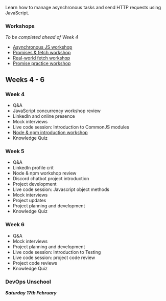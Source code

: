 Learn how to manage asynchronous tasks and send HTTP requests using JavaScript.

### Workshops

_To be completed ahead of Week 4_

- [Asynchronous JS workshop](/workshops/functions-callbacks-async/)
- [Promises & fetch workshop](/workshops/learn-fetch/)
- [Real-world fetch workshop](/workshops/real-world-fetch)
- [Promise practice workshop](/workshops/promise-practice/)

## Weeks 4 - 6

### Week 4

- Q&A
- JavaScript concurrency workshop review
- LinkedIn and online presence
- Mock interviews
- Live code session: Introduction to CommonJS modules
- [Node & npm introduction workshop](/workshops/node-npm-intro/)
- Knowledge Quiz

### Week 5

- Q&A
- LinkedIn profile crit
- Node & npm workshop review
- Discord chatbot project introduction
- Project development
- Live code session: Javascript object methods
- Mock interviews
- Project updates
- Project planning and development
- Knowledge Quiz

### Week 6

- Q&A
- Mock interviews
- Project planning and development
- Live code session: Introduction to Testing
- Live code session: project code review
- Project code reviews
- Knowledge Quiz

### DevOps Unschool

**_Saturday 17th February_**
